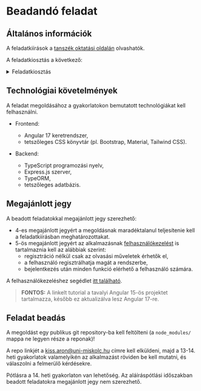 # Beadandó feladat

## Általános információk

A feladatkiírások a [tanszék oktatási oldalán](https://edu.iit.uni-miskolc.hu/doku.php?id=tanszek:oktatas:informatikai_rendszerek_epitese:feleves_feladat#feladatok) olvashatók.

A feladatkiosztás a következő:

<details>
<summary>Feladatkiosztás</summary>

| Neptun | Feladat sorszám |
| ------ | --------------: |
| B8GU52 | 8 |
| BB89VX | 11 |
| C7H5VB | 13 |
| CKFEC9 | 8 |
| CVVJZ4 | 7 |
| D1H8VP | 1 |
| DF7O6N | 13 |
| DIZ4VX | 12 |
| DLWGQZ | 2 |
| EG55OI | 4 |
| F023QC | 4 |
| FM4Z3B | 7 |
| FVIQLY | 11 |
| G0P9OJ | 1 |
| G2QWPO | 2 |
| GOVLWD | 2 |
| GQOKMW | 13 |
| GVVASJ | 11 |
| H2Z4X3 | 12 |
| HEPMIU | 8 |
| IRE699 | 4 |
| ISYZAV | 1 |
| JJL4WE | 12 |
| PIP7QV | 2 |
| RSN3WF | 7 |
| T59MGG | 9 |
| T9CJ0Z | 1 |
| THDWDR | 8 |
| VN7XCW | 2 |
| WH8L7E | 6 |
| XUE9MH | 4 |
| YD11NL | 11 |
| YG5YAO | 13 |
| YIF399 | 2 |
| Z501CK | 7 |
| ZUYISF | 12 |

</details>

## Technológiai követelmények
A feladat megoldásához a gyakorlatokon bemutatott technológiákat kell felhasználni.

- Frontend:
  - Angular 17 keretrendszer,
  - tetszőleges CSS könyvtár (pl. Bootstrap, Material, Tailwind CSS).

- Backend:
  - TypeScript programozási nyelv,
  - Express.js szerver,
  - TypeORM,
  - tetszőleges adatbázis.

## Megajánlott jegy
A beadott feladatokkal megajánlott jegy szerezhető:

- 4-es megajánlott jegyért a megoldásnak maradéktalanul teljesítenie kell a feladatkiírásban meghatározottakat.
- 5-ös megajánlott jegyért az alkalmazásnak [felhasználókezelést](https://aron123.github.io/infrend-2023/authentication.html) is tartalmaznia kell az alábbiak szerint:
    - regisztráció nélkül csak az olvasási műveletek érhetők el,
    - a felhasználó regisztrálhatja magát a rendszerbe,
    - bejelentkezés után minden funkció elérhető a felhasználó számára.

A felhasználókezeléshez segédlet [itt található](https://aron123.github.io/infrend-2023/authentication.html).

> **FONTOS:** A linkelt tutorial a tavalyi Angular 15-ös projektet tartalmazza, később ez aktualizálva lesz Angular 17-re.

## Feladat beadás
A megoldást egy publikus git repository-ba kell feltölteni (a `node_modules/` mappa ne legyen része a reponak)!

A repo linkjét a <kiss.aron@uni-miskolc.hu> címre kell elküldeni, majd a 13-14. heti gyakorlatok valamelyikén az alkalmazást röviden be kell mutatni, és válaszolni a felmerülő kérdésekre.

Pótlásra a 14. heti gyakorlaton van lehetőség. Az aláíráspótlási időszakban beadott feladatokra megajánlott jegy nem szerezhető.
